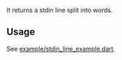 It returns a stdin line split into words.

## Usage

See [example/stdin_line_example.dart](example/stdin_line_example.dart).